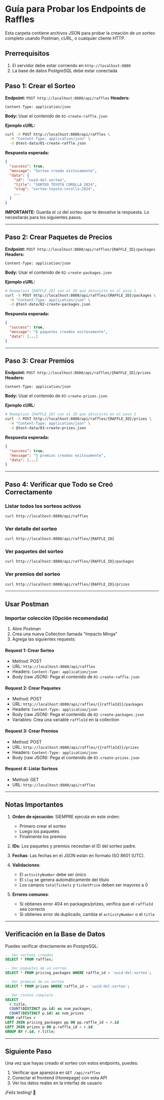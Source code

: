 # Guía para Probar los Endpoints de Raffles

Esta carpeta contiene archivos JSON para probar la creación de un sorteo completo usando Postman, cURL, o cualquier cliente HTTP.

## Prerrequisitos

1. El servidor debe estar corriendo en `http://localhost:8080`
2. La base de datos PostgreSQL debe estar conectada

## Paso 1: Crear el Sorteo

**Endpoint:** `POST http://localhost:8080/api/raffles`
**Headers:**
```
Content-Type: application/json
```

**Body:** Usar el contenido de `01-create-raffle.json`

**Ejemplo cURL:**
```bash
curl -X POST http://localhost:8080/api/raffles \
  -H "Content-Type: application/json" \
  -d @test-data/01-create-raffle.json
```

**Respuesta esperada:**
```json
{
  "success": true,
  "message": "Sorteo creado exitosamente",
  "data": {
    "id": "uuid-del-sorteo",
    "title": "SORTEO TOYOTA COROLLA 2024",
    "slug": "sorteo-toyota-corolla-2024",
    ...
  }
}
```

**IMPORTANTE:** Guarda el `id` del sorteo que te devuelve la respuesta. Lo necesitarás para los siguientes pasos.

---

## Paso 2: Crear Paquetes de Precios

**Endpoint:** `POST http://localhost:8080/api/raffles/{RAFFLE_ID}/packages`
**Headers:**
```
Content-Type: application/json
```

**Body:** Usar el contenido de `02-create-packages.json`

**Ejemplo cURL:**
```bash
# Reemplaza {RAFFLE_ID} con el ID que obtuviste en el paso 1
curl -X POST http://localhost:8080/api/raffles/{RAFFLE_ID}/packages \
  -H "Content-Type: application/json" \
  -d @test-data/02-create-packages.json
```

**Respuesta esperada:**
```json
{
  "success": true,
  "message": "6 paquetes creados exitosamente",
  "data": [...]
}
```

---

## Paso 3: Crear Premios

**Endpoint:** `POST http://localhost:8080/api/raffles/{RAFFLE_ID}/prizes`
**Headers:**
```
Content-Type: application/json
```

**Body:** Usar el contenido de `03-create-prizes.json`

**Ejemplo cURL:**
```bash
# Reemplaza {RAFFLE_ID} con el ID que obtuviste en el paso 1
curl -X POST http://localhost:8080/api/raffles/{RAFFLE_ID}/prizes \
  -H "Content-Type: application/json" \
  -d @test-data/03-create-prizes.json
```

**Respuesta esperada:**
```json
{
  "success": true,
  "message": "5 premios creados exitosamente",
  "data": [...]
}
```

---

## Paso 4: Verificar que Todo se Creó Correctamente

### Listar todos los sorteos activos
```bash
curl http://localhost:8080/api/raffles
```

### Ver detalle del sorteo
```bash
curl http://localhost:8080/api/raffles/{RAFFLE_ID}
```

### Ver paquetes del sorteo
```bash
curl http://localhost:8080/api/raffles/{RAFFLE_ID}/packages
```

### Ver premios del sorteo
```bash
curl http://localhost:8080/api/raffles/{RAFFLE_ID}/prizes
```

---

## Usar Postman

### Importar colección (Opción recomendada)

1. Abre Postman
2. Crea una nueva Collection llamada "Impacto Minga"
3. Agrega las siguientes requests:

#### Request 1: Crear Sorteo
- Method: POST
- URL: `http://localhost:8080/api/raffles`
- Headers: `Content-Type: application/json`
- Body (raw JSON): Pega el contenido de `01-create-raffle.json`

#### Request 2: Crear Paquetes
- Method: POST
- URL: `http://localhost:8080/api/raffles/{{raffleId}}/packages`
- Headers: `Content-Type: application/json`
- Body (raw JSON): Pega el contenido de `02-create-packages.json`
- Variables: Crea una variable `raffleId` en la collection

#### Request 3: Crear Premios
- Method: POST
- URL: `http://localhost:8080/api/raffles/{{raffleId}}/prizes`
- Headers: `Content-Type: application/json`
- Body (raw JSON): Pega el contenido de `03-create-prizes.json`

#### Request 4: Listar Sorteos
- Method: GET
- URL: `http://localhost:8080/api/raffles`

---

## Notas Importantes

1. **Orden de ejecución**: SIEMPRE ejecuta en este orden:
   - Primero crear el sorteo
   - Luego los paquetes
   - Finalmente los premios

2. **IDs**: Los paquetes y premios necesitan el ID del sorteo padre.

3. **Fechas**: Las fechas en el JSON están en formato ISO 8601 (UTC).

4. **Validaciones**:
   - El `activityNumber` debe ser único
   - El `slug` se genera automáticamente del título
   - Los campos `totalTickets` y `ticketPrice` deben ser mayores a 0

5. **Errores comunes**:
   - Si obtienes error 404 en packages/prizes, verifica que el `raffleId` sea correcto
   - Si obtienes error de duplicado, cambia el `activityNumber` o el `title`

---

## Verificación en la Base de Datos

Puedes verificar directamente en PostgreSQL:

```sql
-- Ver sorteos creados
SELECT * FROM raffles;

-- Ver paquetes de un sorteo
SELECT * FROM pricing_packages WHERE raffle_id = 'uuid-del-sorteo';

-- Ver premios de un sorteo
SELECT * FROM prizes WHERE raffle_id = 'uuid-del-sorteo';

-- Ver conteo completo
SELECT
  r.title,
  COUNT(DISTINCT pp.id) as num_packages,
  COUNT(DISTINCT p.id) as num_prizes
FROM raffles r
LEFT JOIN pricing_packages pp ON pp.raffle_id = r.id
LEFT JOIN prizes p ON p.raffle_id = r.id
GROUP BY r.id, r.title;
```

---

## Siguiente Paso

Una vez que hayas creado el sorteo con estos endpoints, puedes:

1. Verificar que aparezca en `GET /api/raffles`
2. Conectar el frontend (Homepage) con esta API
3. Ver los datos reales en la interfaz de usuario

¡Feliz testing! 🎉
